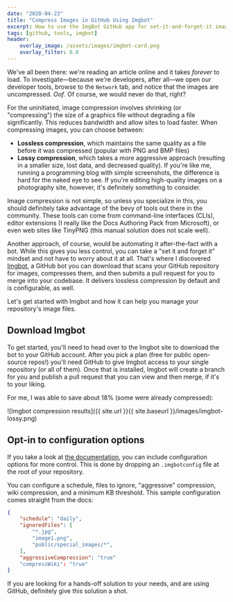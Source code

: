```yaml
---
date: "2020-04-23"
title: "Compress Images in GitHub Using Imgbot"
excerpt: How to use the ImgBot GitHub app for set-it-and-forget-it image compression.
tags: [github, tools, imgbot]
header:
    overlay_image: /assets/images/imgbot-card.png
    overlay_filter: 0.8
---
```


We've all been there: we're reading an article online and it takes *forever* to load. To investigate—because we're developers, after all—we open our developer tools, browse to the `Network` tab, and notice that the images are uncompressed. *Oof*. Of course, we would never do that, right?

For the uninitiated, image compression involves shrinking (or "compressing") the size of a graphics file without degrading a file significantly. This reduces bandwidth and allow sites to load faster. When compressing images, you can choose between:

- **Lossless compression**, which maintains the same quality as a file before it was compressed (popular with PNG and BMP files)
- **Lossy compression**, which takes a more aggressive approach (resulting in a smaller size, lost data, and decreased quality). If you're like me, running a programming blog with simple screenshots, the difference is hard for the naked eye to see. If you're editing high-quality images on a photography site, however, it's definitely something to consider.

Image compression is not simple, so unless you specialize in this, you should definitely take advantage of the bevy of tools out there in the community. These tools can come from command-line interfaces (CLIs), editor extensions (I really like the Docs Authoring Pack from Microsoft), or even web sites like TinyPNG (this manual solution does not scale well).

Another approach, of course, would be automating it after-the-fact with a bot. While this gives you less control, you can take a "set it and forget it" mindset and not have to worry about it at all. That's where I discovered [Imgbot](https://imgbot.net/), a GitHub bot you can download that scans your GitHub repository for images, compresses them, and then submits a pull request for you to merge into your codebase. It delivers lossless compression by default and is configurable, as well.

Let's get started with Imgbot and how it can help you manage your repository's image files.

## Download Imgbot

To get started, you'll need to head over to the Imgbot site to download the bot to your GitHub account. After you pick a plan (free for public open-source repos!) you'll need GitHub to give Imgbot access to your single repository (or all of them). Once that is installed, Imgbot will create a branch for you and publish a pull request that you can view and then merge, if it's to your liking.

For me, I was able to save about 18% (some were already compressed):

![Imgbot compression results]({{ site.url }}{{ site.baseurl }}/images/imgbot-lossy.png)

## Opt-in to configuration options

If you take a look at [the documentation](https://imgbot.net/docs/#configuration), you can include configuration options for more control. This is done by dropping an `.imgbotconfig` file at the root of your repository.

You can configure a schedule, files to ignore, "aggressive" compression, wiki compression, and a minimum KB threshold. This sample configuration comes straight from the docs:

```json
{
    "schedule": "daily",
    "ignoredFiles": [
        "*.jpg",
        "image1.png",
        "public/special_images/*",
    ],
    "aggressiveCompression": "true"
    "compressWiki": "true"
}
```

If you are looking for a hands-off solution to your needs, and are using GitHub, definitely give this solution a shot.
